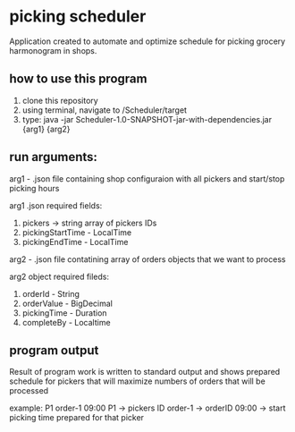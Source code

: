# picking scheduler

Application created to automate and optimize schedule for picking grocery harmonogram in shops.

## how to use this program
1) clone this repository
2) using terminal, navigate to /Scheduler/target
3) type: java -jar Scheduler-1.0-SNAPSHOT-jar-with-dependencies.jar {arg1} {arg2}

## run arguments:
arg1 - .json file containing shop configuraion with all pickers and start/stop picking hours

arg1 .json required fields:
1) pickers -> string array of pickers IDs
2) pickingStartTime - LocalTime
3) pickingEndTime - LocalTime


arg2 - .json file contatining array of orders objects that we want to process

arg2 object required fileds:
1) orderId - String
2) orderValue - BigDecimal
3) pickingTime - Duration
4) completeBy - Localtime


## program output

Result of program work is written to standard output and shows prepared schedule for pickers that will maximize numbers of orders that will be processed

example: P1 order-1 09:00
P1 -> pickers ID
order-1 -> orderID
09:00 -> start picking time prepared for that picker

